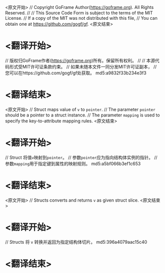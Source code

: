 
<原文开始>
// Copyright GoFrame Author(https://goframe.org). All Rights Reserved.
//
// This Source Code Form is subject to the terms of the MIT License.
// If a copy of the MIT was not distributed with this file,
// You can obtain one at https://github.com/gogf/gf.
<原文结束>

# <翻译开始>
// 版权归GoFrame作者(https://goframe.org)所有。保留所有权利。
//
// 本源代码形式受MIT许可证条款约束。
// 如果未随本文件一同分发MIT许可证副本，
// 您可以在https://github.com/gogf/gf处获取。 md5:a9832f33b234e3f3
# <翻译结束>


<原文开始>
// Struct maps value of `v` to `pointer`.
// The parameter `pointer` should be a pointer to a struct instance.
// The parameter `mapping` is used to specify the key-to-attribute mapping rules.
<原文结束>

# <翻译开始>
// Struct 将值`v`映射到`pointer`。
// 参数`pointer`应为指向结构体实例的指针。
// 参数`mapping`用于指定键到属性的映射规则。 md5:a5bf066b3ef1c653
# <翻译结束>


<原文开始>
// Structs converts and returns `v` as given struct slice.
<原文结束>

# <翻译开始>
// Structs 将 `v` 转换并返回为指定结构体切片。 md5:396a4079aac15c40
# <翻译结束>


